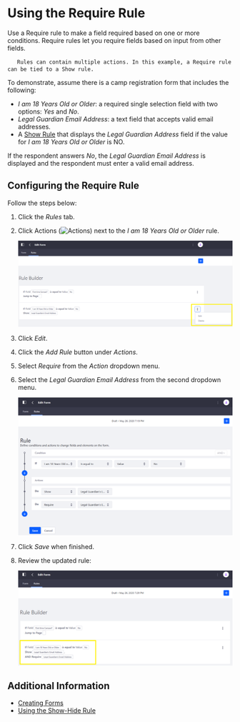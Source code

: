# Using the Require Rule

Use a Require rule to make a field required based on one or more conditions. Require rules let you require fields based on input from other fields.

```tip::
   Rules can contain multiple actions. In this example, a Require rule can be tied to a Show rule.
```

To demonstrate, assume there is a camp registration form that includes the following:

* _I am 18 Years Old or Older_: a required single selection field with two options: _Yes_ and _No_.
* _Legal Guardian Email Address_: a text field that accepts valid email addresses.
* A [Show Rule](./using-the-show-hide-rule.md) that displays the _Legal Guardian Address_ field if the value for _I am 18 Years Old or Older_ is NO.

If the respondent answers _No_, the _Legal Guardian Email Address_ is displayed and the respondent must enter a valid email address.

## Configuring the Require Rule

Follow the steps below:

1. Click the _Rules_ tab.
1. Click Actions (![Actions](../../../../../images/icon-actions.png)) next to the _I am 18 Years Old or Older_ rule.

    ![Modify the existing Show-hide Rule.](./using-the-require-rule/images/01.png)

1. Click _Edit_.
1. Click the _Add Rule_ button under _Actions_.
1. Select _Require_ from the _Action_ dropdown menu.
1. Select the _Legal Guardian Email Address_ from the second dropdown menu.

    ![Add the Require Rule.](./using-the-require-rule/images/02.png)

1. Click _Save_ when finished.
1. Review the updated rule:

    ![Add the Require Rule.](./using-the-require-rule/images/03.png)

## Additional Information

* [Creating Forms](../../creating-forms.md)
* [Using the Show-Hide Rule](./using-the-show-hide-rule.md)
